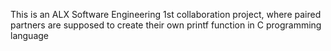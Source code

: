 This is an ALX Software Engineering 1st collaboration project, where paired partners are  supposed to create their own printf function in C programming language
